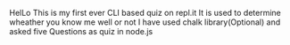 HelLo
This is my first ever CLI based quiz on repl.it 
It is used to determine wheather you know me well or not
I have used chalk library(Optional)
and asked five Questions as quiz in node.js
